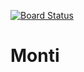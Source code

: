 [![Board Status](https://dev.azure.com/seodata1/28f5083b-5fe6-47b4-9dbf-ac093990acd8/a3e24b6a-0afc-4584-b34f-d4213de616ea/_apis/work/boardbadge/a074b948-bf5c-4431-96d7-b8fc4c149706)](https://dev.azure.com/seodata1/28f5083b-5fe6-47b4-9dbf-ac093990acd8/_boards/board/t/a3e24b6a-0afc-4584-b34f-d4213de616ea/Microsoft.RequirementCategory)
# Monti